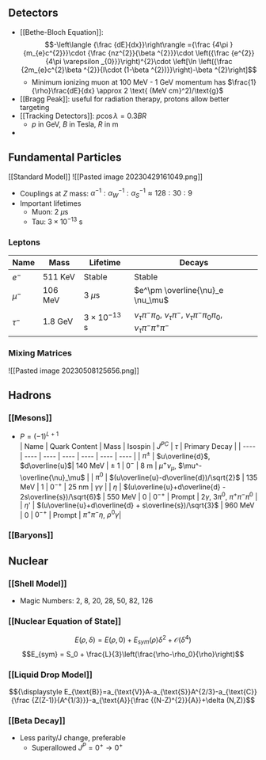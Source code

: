 ## Detectors
 - [[Bethe-Bloch Equation]]: $$-\left\langle {\frac {dE}{dx}}\right\rangle ={\frac {4\pi }{m_{e}c^{2}}}\cdot {\frac {nz^{2}}{\beta ^{2}}}\cdot \left({\frac {e^{2}}{4\pi \varepsilon _{0}}}\right)^{2}\cdot \left[\ln \left({\frac {2m_{e}c^{2}\beta ^{2}}{I\cdot (1-\beta ^{2})}}\right)-\beta ^{2}\right]$$
	 - Minimum ionizing muon at 100 MeV - 1 GeV momentum has $\frac{1}{\rho}\frac{dE}{dx} \approx 2 \text{ (MeV cm}^2)/\text{g}$
 - [[Bragg Peak]]: useful for radiation therapy, protons allow better targeting
 - [[Tracking Detectors]]: $p \cos \lambda = 0.3 B R$
	 - $p$ in GeV, $B$ in Tesla, $R$ in m
 - 
## Fundamental Particles
[[Standard Model]]
![[Pasted image 20230429161049.png]]
 - Couplings at $Z$ mass: $\alpha^{-1} : \alpha_W^{-1} : \alpha_S^{-1} \approx 128:30:9$
 - Important lifetimes
	 - Muon: $2\ \mu$s
	 - Tau: $3\times 10^{-13}$ s
### Leptons
| Name | Mass |Lifetime | Decays |
| ---- | ---- | ---- | ---- |
| $e^-$ | 511 KeV | Stable | Stable|
| $\mu^-$ | 106 MeV | 3 $\mu\text{s}$ | $e^\pm \overline{\nu}_e \nu_\mu$  |
| $\tau^-$ | 1.8 GeV | $3\times10^{-13} \text{ s}$ | $\nu_\tau\pi^-\pi_0$, $\nu_\tau\pi^-$, $\nu_\tau\pi^-\pi_0\pi_0$, $\nu_\tau\pi^-\pi^+\pi^-$ |

### Mixing Matrices
![[Pasted image 20230508125656.png]]

## Hadrons
### [[Mesons]]
 - $P = (-1)^{L+1}$  
| Name | Quark Content | Mass | Isospin | $J^{PC}$ | $\tau$ | Primary Decay |
| ---- | ---- | ---- | ---- | ---- | ---- | ---- |
| $\pi^\pm$ | $u\overline{d}$, $d\overline{u}$| 140 MeV | $\pm$ 1 | $0^{-}$ | 8 m | $\mu^+\nu_\mu$, $\mu^-\overline{\nu}_\mu$ |
| $\pi^0$ | $(u\overline{u}-d\overline{d})/\sqrt{2}$ | 135 MeV | 1 | $0^{-+}$ | 25 nm | $\gamma\gamma$ |
| $\eta$ | $(u\overline{u}+d\overline{d} - 2s\overline{s})/\sqrt{6}$  | 550 MeV | 0 | $0^{-+}$ | Prompt | $2\gamma$, $3\pi^0$, $\pi^+\pi^-\pi^0$ |
| $\eta$' | $(u\overline{u}+d\overline{d} + s\overline{s})/\sqrt{3}$ | 960 MeV | 0 | $0^{-+}$ | Prompt | $\pi^+\pi^-\eta$, $\rho^0\gamma$|


### [[Baryons]]


## Nuclear
### [[Shell Model]]
 - Magic Numbers: 2, 8, 20, 28, 50, 82, 126

### [[Nuclear Equation of State]]
$$E(\rho,\delta) = E(\rho,0)+E_{sym}(\rho)\delta^2 + \mathcal{O}(\delta^4)$$
$$E_{sym} = S_0 + \frac{L}{3}\left(\frac{\rho-\rho_0}{\rho}\right)$$
### [[Liquid Drop Model]]
$${\displaystyle E_{\text{B}}=a_{\text{V}}A-a_{\text{S}}A^{2/3}-a_{\text{C}}{\frac {Z(Z-1)}{A^{1/3}}}-a_{\text{A}}{\frac {(N-Z)^{2}}{A}}+\delta (N,Z)}$$

### [[Beta Decay]]
 - Less parity/J change, preferable
	 - Superallowed $J^P = 0^+ \rightarrow 0^+$

